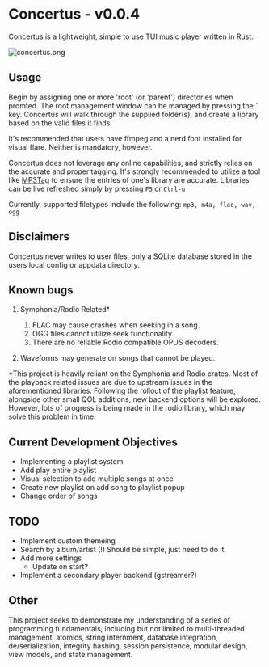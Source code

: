 # Concertus - v0.0.4

Concertus is a lightweight, simple to use TUI music player written in Rust.

![concertus.png](https://i.postimg.cc/GmfgdZt7/concertus-img.png)

## Usage

Begin by assigning one or more 'root' (or 'parent') directories when
promted. The root management window can be managed by pressing the ```
` ``` key. Concertus will walk through the supplied folder(s), and
create a library based on the valid files it finds.

It's recommended that users have ffmpeg and a nerd font installed for
visual flare. Neither is mandatory, however.

Concertus does not leverage any online capabilities, and strictly
relies on the accurate and proper tagging. It's strongly recommended
to utilize a tool like [MP3Tag](https://www.mp3tag.de/en/) to ensure
the entries of one's library are accurate. Libraries can be live
refreshed simply by pressing ```F5``` or ```Ctrl-u```

Currently, supported filetypes include the following: ```mp3, m4a, flac, wav, ogg```

## Disclaimers

Concertus never writes to user files, only a SQLite database stored in
the users local config or appdata directory. 

## Known bugs

1. Symphonia/Rodio Related*
    1. FLAC may cause crashes when seeking in a song. 
    1. OGG files cannot utilize seek functionality. 
    1. There are no reliable Rodio compatible OPUS decoders.

2. Waveforms may generate on songs that cannot be played.

*This project is heavily reliant on the Symphonia and Rodio crates.
Most of the playback related issues are due to upstream issues in the
aforementioned libraries. Following the rollout of the playlist
feature, alongside other small QOL additions, new backend options will
be explored. However, lots of progress is being made in the rodio
library, which may solve this problem in time. 

## Current Development Objectives
- Implementing a playlist system
 - Add play entire playlist
 - Visual selection to add multiple songs at once
 - Create new playlist on add song to playlist popup
 - Change order of songs


## TODO 
- Implement custom themeing
- Search by album/artist (!) Should be simple, just need to do it
- Add more settings
    - Update on start?
- Implement a secondary player backend (gstreamer?)


## Other
This project seeks to demonstrate my understanding of a series of
programming fundamentals, including but not limited to multi-threaded
management, atomics, string internment, database integration,
de/serialization, integrity hashing, session persistence, modular
design, view models, and state management. 
